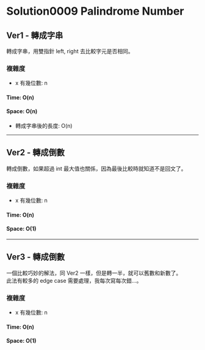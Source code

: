 # Solution0009 Palindrome Number

## Ver1 - 轉成字串

轉成字串，用雙指針 left, right 去比較字元是否相同。

### 複雜度
- x 有幾位數: n

#### Time: O(n)

#### Space: O(n)
- 轉成字串後的長度: O(n)

---

## Ver2 - 轉成倒數

轉成倒數，如果超過 int 最大值也關係，因為最後比較時就知道不是回文了。

### 複雜度
- x 有幾位數: n

#### Time: O(n)

#### Space: O(1)

---

## Ver3 - 轉成倒數

一個比較巧妙的解法，同 Ver2 一樣，但是轉一半，就可以舊數和新數了。  
此法有較多的 edge case 需要處理，我每次寫每次錯...。

### 複雜度
- x 有幾位數: n

#### Time: O(n)

#### Space: O(1)